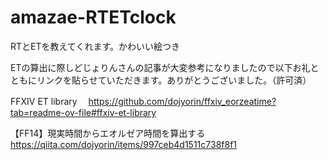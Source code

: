 # amazae-RTETclock
RTとETを教えてくれます。かわいい絵つき

ETの算出に際しどじょりんさんの記事が大変参考になりましたので以下お礼とともにリンクを貼らせていただきます。ありがとうございました。（許可済）

FFXIV ET library　
https://github.com/dojyorin/ffxiv_eorzeatime?tab=readme-ov-file#ffxiv-et-library

【FF14】現実時間からエオルゼア時間を算出する　
https://qiita.com/dojyorin/items/997ceb4d1511c738f8f1
